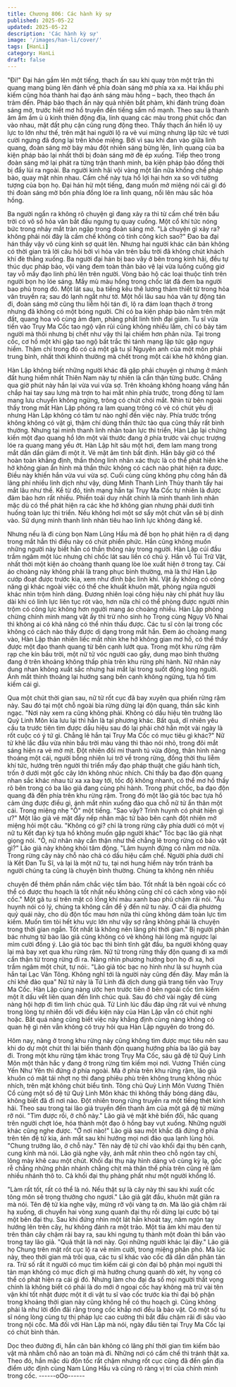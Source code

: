 ```yaml
---
title: Chương 806: Các hành kỳ sự
published: 2025-05-22
updated: 2025-05-22
description: 'Các hành kỳ sự'
image: '/images/han-li/cover/'
tags: [HanLi]
category: HanLi
draft: false
---
```


"Đi!" Đại hán gầm lên một tiếng, thạch ấn sau khi quay tròn một
trận thì quang mang bùng lên đánh về phía đoàn sáng mờ phía
xa xa.
Hai khẩu phi kiếm cũng hóa thành hai đạo ánh sáng màu hồng –
bạch, theo thạch ấn trảm đến.
Pháp bảo thạch ấn này quả nhiên bất phàm, khi đánh trúng đoàn
sáng mờ, trước hiết mơ hồ truyền đến tiếng sấm nổ mạnh. Theo
sau là thanh âm ầm ầm ù ù kinh thiên động địa, linh quang các
màu trong phút chốc đan vào nhau, mặt đất phụ cận cũng rung
động theo.
Thấy thạch ấn hiển lộ uy lực to lớn như thế, trên mặt hai người lộ
ra vẻ vui mừng nhưng lập tức vẻ tươi cười ngưng đã đọng lại trên
khóe miệng.
Bởi vì sau khi đan vào giữa linh quang, đoàn sáng mờ bảy màu
đột nhiên sáng bừng lên, linh quang của ba kiện pháp bảo lại nhất
thời bị đoàn sáng mờ đè ép xuống. Tiếp theo trong đoàn sáng mờ
lại phát ra từng trận thanh minh, ba kiện pháp bảo đồng thời bị
đẩy lùi ra ngoài.
Ba người kinh hãi vội vàng một lần nữa khống chế pháp bảo,
quay mặt nhìn nhau.
Cấm chế này tựa hồ lợi hại hơn xa so với tưởng tượng của bọn
họ.
Đại hán hừ một tiếng, đang muốn mở miệng nói cái gì đó thì đoàn
sáng mờ bốn phía đồng lóe ra linh quang, nổi lên màu sắc hỏa
hồng.

Ba người ngẩn ra không rõ chuyện gì đang xảy ra thì từ cấm chế
trên bầu trời có vô số hỏa vân bắt đầu ngưng tụ quay cuồng.
Một cổ khí tức nóng bức trong nháy mắt tràn ngập trong đoàn
sáng mờ.
"Là chuyện gì xảy ra? không phải nói đây là cấm chế không có
tính công kích sao?" Đao ba đại hán thấy vậy vô cùng kinh sợ
quát lên.
Nhưng hai người khác căn bản không có thời gian trả lời câu hỏi
bởi vì hỏa vân trên bầu trời đã không chút khách khí đè thẳng
xuống.
Ba người đại hán bị bao vây ở bên trong kinh hãi, đều tự thúc dục
pháp bảo, vội vàng đem toàn thân bảo vệ lại vừa luống cuống giơ
tay vỗ mấy đạo linh phù lên trên người. Vòng bảo hộ các loại
thuộc tính trên người bọn họ lóe sáng.
Mầy mù màu hồng trong chốc lát đã đem ba người bao phủ trong
đó.
Một lát sau, ba tiếng kêu thê lương thảm thiết từ trong hỏa vân
truyền ra; sau đó lạnh ngắt như tờ.
Một hồi lâu sau hỏa vân tự động tán đi, đoàn sáng mờ cũng thu
liễm hội tán đi, lộ ra đám loạn thạch ở trong nhưng đã không có
một bóng người.
Chỉ có ba kiện pháp bảo nằm trên mặt đất, quang hoa vô cùng ảm
đạm, phảng phất linh tính đại giảm.
Tu sĩ vừa tiến vào Trụy Ma Cốc tao ngộ vận rủi cũng không nhiều
lắm, chỉ có bảy tám người mà thôi nhưng bị chết như vậy thì lại
chiếm hơn phân nửa.
Tại trong cốc, cơ hồ một khi gặp tao ngộ bất trắc thì tánh mạng
lập tức gặp nguy hiểm. Thậm chí trong đó có cả một gã tu sĩ
Nguyên anh của một môn phái trung bình, nhất thời khinh thường
mà chết trong một cái khe hở không gian.

Hàn Lập không biết những người khác đã gặp phải chuyện gì
nhưng ở mảnh đất hung hiểm nhất Thiên Nam này tự nhiên là
cẩn thận từng bước.
Chẳng qua giờ phút này hắn lại vừa vui vừa sợ.
Trên khoảng không hoang vắng hắn chắp hai tay sau lưng mà
trợn to hai mắt nhìn phía trước, trong đồng tử lam mang lưu
chuyển không ngừng, trông có chút chói mắt.
Nhìn từ bên ngoài thấy trong mắt Hàn Lập phóng ra lam quang
trông có vẻ có chút yêu dị nhưng Hàn Lập không có tâm tư nào
nghĩ đến việc này.
Phía trước trống không không có vật gì, thậm chí dùng thần thức
tảo qua cũng thấy rất bình thường.
Nhưng tại minh thanh linh nhãn toàn lực thi triển, Hàn Lập lại
chứng kiến một đạo quang hồ lớn một vài thước đang ở phía
trước vài chục trượng lóe ra quang mang yếu ớt.
Hàn Lập hít sâu một hơi, đem lam mang trong mắt dần dần giảm
đi một ít. Vẻ mặt âm tình bất định.
Hắn bây giờ có thể hoàn toàn khẳng định, thần thông linh nhãn
xác thực là có thể phát hiện khe hở không gian ẩn hình mà thần
thức không có cách nào phát hiện ra được.
Điều này khiến hắn vừa vui vừa sợ. Cuối cùng cũng không phụ
công hắn đã lãng phí nhiều linh dịch như vậy, dùng Minh Thanh
Linh Thủy thanh tẩy hai mắt lâu như thế.
Kể từ đó, tính mạng hắn tại Trụy Ma Cốc tự nhiên là được đảm
bảo hơn rất nhiều. Phiền toái duy nhất chính là minh thanh linh
nhãn mặc dù có thể phát hiện ra các khe hở không gian nhưng
phải dưới tình huống toàn lực thi triển. Nếu không hơi một sơ sẩy
một chút vẫn sẽ bị dính vào.
Sử dụng minh thanh linh nhãn tiêu hao linh lực không đáng kể.

Nhưng nếu là đi cùng bọn Nam Lũng Hầu mà để bọn họ phát hiện
ra dị dạng trong mắt hắn thì điều này có chút phiền phức.
Hắn cũng không muốn những người này biết hắn có thần thông
này trong người.
Hàn Lập cúi đầu trầm ngâm một lúc nhưng chỉ chốc lát sau liền có
chú ý.
Hắn vỗ Túi Trữ Vật, nhất thời một kiện áo choàng thanh quang
lòe lòe xuất hiện ở trong tay.
Cái áo choàng này không phải là trang phục bình thường, mà là
thứ Hàn Lập cướp đoạt được trước kia, xem như đỉnh bậc linh
khí.
Vật ấy không có công năng gì khác ngoài việc có thể che khuất
khuôn mặt, phòng ngừa người khác nhìn trộm hình dáng.
Đương nhiên loại công hiệu này chỉ phát huy lâu dài khi có linh
lực liên tục rót vào, hơn nữa chỉ có thể phòng được người nhìn
trộm có công lực không hơn người mang áo choàng nhiều.
Hàn Lập phỏng chừng chính mình mang vật ấy thì trừ nho sinh họ
Trọng cùng Ngụy Vô Nhai thì không ai có khả năng có thể nhìn
thấu được. Các tu sĩ còn lại trong cốc không có cách nào thấy
được dị dạng trong mắt hắn.
Đem áo choàng mang vào, Hàn Lập thản nhiên liếc mắt nhìn khe
hở không gian mơ hồ, có thể thấy được một đạo thanh quang từ
bên cạnh lướt qua.
Trong một khu rừng rậm rạp che kín bầu trời, một nữ tử vóc
người cao gầy, dung mạo bình thường đang ở trên khoảng không
thấp phía trên khu rừng phi hành.
Nữ nhân này dung nhan không xuất sắc nhưng hai mắt lại trong
suốt động lòng người. Ánh mắt thỉnh thoảng lại hướng sang bên
cạnh không ngừng, tựa hồ tìm kiếm cái gì.

Qua một chút thời gian sau, nữ tử rốt cục đã bay xuyên qua phiến
rừng rậm này. Sau đó tại một chỗ ngoài bìa rừng dừng lại độn
quang, thần sắc kinh ngạc.
"Nơi này xem ra cũng không phải. Không có dấu hiệu tên trưởng
lão Quỷ Linh Môn kia lưu lại thì hẳn là tại phương khác. Bất quá,
dĩ nhiên yêu cầu ta trước tiên tìm được dấu hiệu sau đó lại phải
chờ hắn một vài ngày là rốt cuộc có ý tứ gì. Chẳng lẽ hắn tại Trụy
Ma Cốc có mục tiêu gì khác?" Nữ tử khẽ lắc đầu vừa nhìn bầu
trời màu vàng thì thào nói nhỏ, trong đôi mắt sáng hiện ra vẻ mờ
mịt.
Đột nhiên đôi mi thanh tú vừa động, thân hình nàng thoáng một
cái, người bỗng nhiên lui trở về trong rừng, đồng thời thu liễm khí
tức, hướng trên người thi triển mấy đạo pháp thuật che giấu hành
tích, trốn ở dưới một gốc cây lớn không nhúc nhích.
Chỉ thấy ba đạo độn quang nhan sắc khác nhau từ xa xa bay tới,
tốc độ không nhanh, có thể mơ hồ thấy rõ bên trong có ba lão giả
đang cùng phi hành.
Trong phút chốc, ba đạo độn quang đã đến phía trên khu rừng
rậm. Trong đó một lão giả tóc bạc tựa hồ cảm ứng được điều gì,
ánh mắt nhìn xuống đảo qua chỗ nữ tử ẩn thân một cái. Trong
miệng nhẹ "Ồ" một tiếng.
"Sao vậy? Trình huynh có phát hiện gì ư?" Một lão giả vẻ mặt đầy
nếp nhăn mặc tử bào bên cạnh đột nhiên mở miệng hỏi một câu.
"Không có gì? chỉ là trong rừng cây phía dưới có một vị nữ tu Kết
đan kỳ tựa hồ không muốn gặp người khác" Tóc bạc lão giả nhạt
giọng nói.
"Ồ, nữ nhân này cẩn thận như thế chẳng lẽ trong rừng có bảo vật
gì?" Lão giả này không khỏi tâm động.
"Lâm huynh đừng có nằm mơ nữa. Trong rừng cây này chỗ nào
chả có dấu hiệu cấm chế. Người phía dưới chỉ là Kết Đan Tu Sĩ,
và lại là một nữ tu, tại nơi hung hiểm này trốn tránh ba người
chúng ta cũng là chuyện bình thường. Chúng ta không nên nhiều

chuyện để thêm phần nắm chắc việc tầm bảo. Tốt nhất là bên
ngoài cốc có thể có được thu hoạch là tốt nhất nếu không cũng
chỉ có cách xông vào nội cốc." Một gã tu sĩ trên mặt có lồng khí
màu xanh bao phủ chậm rãi nói.
"Âu huynh nói có lý, chúng ta không cần để ý đến nữ tu này. Ở cái
địa phương quỷ quái này, cho dù độn tốc mau hơn nữa thì cũng
không dám toàn lực tìm kiếm. Muốn tìm tòi hết khu vực lớn như
vậy sợ rằng không phải là chuyện trong thời gian ngắn. Tốt nhất
là không nên lãng phí thời gian." Bị người phản bác nhưng tử bào
lão giả cũng không có vẻ không hài lòng mà ngược lại mỉm cười
đồng ý.
Lão giả tóc bạc thì bình tĩnh gật đầu, ba người không quay lại mà
bay xẹt qua khu rừng rậm.
Nữ tử trong rừng thấy độn quang đi xa mới cẩn thận từ trong
rừng đi ra.
Nàng nhìn phương hướng bọn họ đi xa, hơi trầm ngâm một chút,
tự nói:.
"Lão giả tóc bạc nọ hình như là sư huynh của hắn tại Lạc Vân
Tông. Không nghĩ tới là người này cũng đến đây. May mắn là chỉ
khẽ đảo qua"
Nữ tử này là Tử Linh đã dịch dung giả trang tiến vào Trụy Ma
Cốc.
Hàn Lập cùng nàng ước hẹn trước tiên ở bên ngoài cốc tìm kiếm
một ít dấu vết liên quan đến linh chúc quả. Sau đó chờ vài ngày
để cùng nàng hội hợp đi tìm linh chúc quả.
Tử Linh lúc đầu đáp ứng rất vui vẻ nhưng trong lòng tự nhiên đối
với điều kiện này của Hàn Lập vẫn có chút nghi hoặc.
Bất quá nàng cũng biết việc này khẳng định cùng nàng không có
quan hệ gì nên vẫn không có truy hỏi qua Hàn Lập nguyên do
trong đó.

Hôm nay, nàng ở trong khu rừng này cũng không tìm được mục
tiêu nên sau khi do dự một chút thì lại biến thành độn quang
hướng phía ba lão giả bay đi.
Trong một khu rừng tậm khác trong Trụy Ma Cốc, sáu gã đệ tử
Quỷ Linh Môn một thân hắc y đang ở trong rừng tìm kiếm mọi nơi.
Vương Thiền cùng Yến Như Yên thì đứng ở phía ngoài.
Mà ở phía trên khu rừng rậm, lão giả khuôn có mặt tái nhợt nọ thì
đang phiêu phù trên không trung không nhúc nhích, trên mặt
không chút biểu tình.
Tông chủ Quỷ Linh Môn Vương Thiên Cổ cùng một số đệ tử Quỷ
Linh Môn khác thì không thấy bóng dáng đâu, không biết đã đi nơi
nào.
Đột nhiên trong rừng truyền ra một tiếng thét kinh hãi.
Theo sau trong tai lão giả truyền đến thanh âm của một gã đệ tử
mừng rỡ nói.
"Tìm được rồi, ở chỗ này."
Lão giả vẻ mặt khẽ biến đổi, hắc quang trên người chợt lóe, hóa
thành một đạo ô hồng bay vụt xuống.
Những người khác cũng nghe được.
"Ở nơi nào!" Lão giả sau một khắc đã đứng ở phía trên tên đệ tử
kia, ánh mắt sau khi hướng mọi nơi đảo qua lạnh lùng hỏi.
"Chung trưởng lão, ở chỗ này." Tên này đệ tử chỉ vào khối đại thụ
bên cạnh, cung kính mà nói.
Lão giả nghe vậy, ánh mắt nhìn theo chỗ ngón tay chỉ, lông mày
khẽ cau một chút.
Khối đại thụ này hình dáng vô cùng kỳ lạ, gốc rễ chẳng những
phân nhánh chằng chịt mà thân thể phía trên cũng rẽ làm nhiều
nhánh thô to. Cả khối đại thụ phảng phất như một người khổng lồ.

"Làm rất tốt, rất có thể là nó. Nếu thật sự là cây này thì sau khi
xuất cốc tông môn sẽ trọng thưởng cho ngươi." Lão giả gật đầu,
khuôn mặt giãn ra mà nói.
Tên đệ tử kia nghe vậy, mừng rỡ vội vàng tạ ơn.
Mà lão giả chậm rãi hạ xuống, di chuyển hai vòng xung quanh đại
thụ rồi dừng lại cước bộ tại một bên đại thụ.
Sau khi đứng nhìn một lát hắn khoát tay, năm ngón tay hướng lên
trên cây, hư không đánh ra một trảo.
Một tia âm khí màu đen từ trên thân cây chậm rãi bay ra, sau khi
ngưng tụ thành một đoàn thì bắn vào trong tay lão giả.
"Quả thật là nơi này. Gọi những người khác lại đây."
Lão giả họ Chung trên mặt rốt cục lộ ra vẻ mỉm cười, trong miệng
phân phó.
Mà lúc này, theo thời gian mà trôi qua, các tu sĩ khác vào cốc đã
dần dần phân tản ra.
Trừ số rất ít người có mục tìm kiếm cái gì còn đại bộ phận mọi
người thì tản mạn không có mục đích gì mà hướng chung quanh
dò xét, hy vọng có thể có phát hiện ra cái gì đó.
Nhưng làm cho đại đa số mọi người thất vọng chính là không biết
có phải là do mới ở ngoại cốc hay không mà trừ vài tên vận khí tốt
nhặt được một ít di vật tu sĩ vào cốc trước kia thì đại bộ phận
trong khoảng thời gian này cũng không hề có thu hoạch gì. Cũng
không phải là như lời đồn đãi rằng trong cốc khắp nơi đều là bảo
vật.
Có một số tu sĩ nóng lòng cùng tự thị pháp lực cao cường thì bắt
đầu chậm rãi đi sâu vào trong nội cốc.
Mà đối với Hàn Lập mà nói, ngày đầu tiên tại Trụy Ma Cốc lại có
chút bình thản.

Dọc theo đường đi, hắn căn bản không có lãng phí thời gian tìm
kiếm bảo vật mà nhằm chỗ nào an toàn mà đi. Những nơi có cấm
chế thì tránh thật xa.
Theo đó, hắn mặc dù độn tốc rất chậm nhưng rốt cục cũng đã
đến gần địa điểm ước định cùng Nam Lũng Hầu và cũng rõ ràng
vị trí của chính mình trong cốc.
------oOo------
